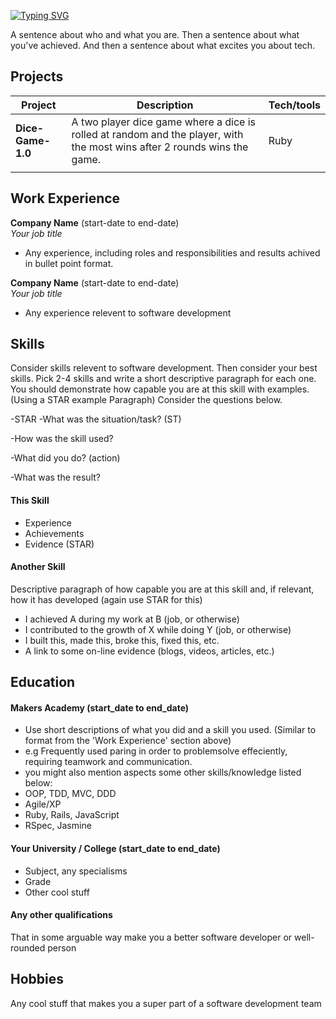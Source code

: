 [![Typing SVG](https://readme-typing-svg.demolab.com?font=Fira+Code&size=30&pause=1000&color=F70000&center=true&width=435&lines=Hello%2C+Im+Imisi+Aina!;Welcome+to+my+GitHub+Profile)](https://git.io/typing-svg)

A sentence about who and what you are. Then a sentence about what you've achieved. And then a sentence about what excites you about tech.

## Projects

| Project                      | Description                                                                                                             | Tech/tools        |
| ---------------------------- | --------------------------------------------------------------------------------------------------------------------    | ----------------- |
| **Dice-Game-1.0**            | A two player dice game where a dice is rolled at random and the player, with the most wins after 2 rounds wins the game.| Ruby
|                              |                                                                                                                         |                   |                 

## Work Experience

**Company Name** (start-date to end-date)  
_Your job title_

- Any experience, including roles and responsibilities and results achived in bullet point format.

**Company Name** (start-date to end-date)  
_Your job title_

- Any experience relevent to software development

## Skills

Consider skills relevent to software development. Then consider your best skills. Pick 2-4 skills and write a short descriptive paragraph for each one. You should demonstrate how capable you are at this skill with examples.
(Using a STAR example Paragraph) Consider the questions below.

-STAR
-What was the situation/task? (ST)

-How was the skill used?

-What did you do? (action)

-What was the result?


#### This Skill

- Experience
- Achievements
- Evidence (STAR)

#### Another Skill

Descriptive paragraph of how capable you are at this skill and, if relevant, how it has developed (again use STAR for this)

- I achieved A during my work at B (job, or otherwise)
- I contributed to the growth of X while doing Y (job, or otherwise)
- I built this, made this, broke this, fixed this, etc.
- A link to some on-line evidence (blogs, videos, articles, etc.)

## Education

#### Makers Academy (start_date to end_date)
- Use short descriptions of what you did and a skill you used. (Similar to format from the 'Work Experience' section above)
- e.g Frequently used paring in order to problemsolve effeciently, requiring teamwork and communication.
- you might also mention aspects some other skills/knowledge listed below: 
- OOP, TDD, MVC, DDD
- Agile/XP
- Ruby, Rails, JavaScript
- RSpec, Jasmine

#### Your University / College (start_date to end_date)

- Subject, any specialisms
- Grade
- Other cool stuff

#### Any other qualifications

That in some arguable way make you a better software developer or well-rounded person

## Hobbies

Any cool stuff that makes you a super part of a software development team
